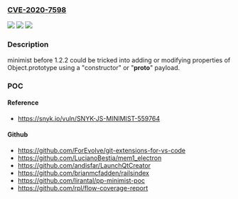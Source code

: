 ### [CVE-2020-7598](https://cve.mitre.org/cgi-bin/cvename.cgi?name=CVE-2020-7598)
![](https://img.shields.io/static/v1?label=Product&message=minimist&color=blue)
![](https://img.shields.io/static/v1?label=Version&message=n%2Fa&color=blue)
![](https://img.shields.io/static/v1?label=Vulnerability&message=Prototype%20Pollution&color=brighgreen)

### Description

minimist before 1.2.2 could be tricked into adding or modifying properties of Object.prototype using a "constructor" or "__proto__" payload.

### POC

#### Reference
- https://snyk.io/vuln/SNYK-JS-MINIMIST-559764

#### Github
- https://github.com/ForEvolve/git-extensions-for-vs-code
- https://github.com/LucianoBestia/mem1_electron
- https://github.com/andisfar/LaunchQtCreator
- https://github.com/brianmcfadden/railsindex
- https://github.com/lirantal/pp-minimist-poc
- https://github.com/rpl/flow-coverage-report

